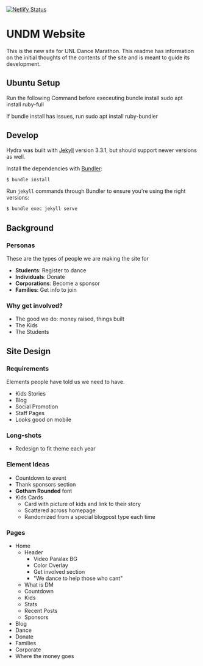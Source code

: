 [![Netlify Status](https://api.netlify.com/api/v1/badges/0a8786f4-396b-4898-aabf-70c81c6c4324/deploy-status)](https://app.netlify.com/sites/huskerthon/deploys)

# UNDM Website

This is the new site for UNL Dance Marathon. This readme has information on the initial thoughts of the contents of the site and is meant to guide its development. 
## Ubuntu Setup
Run the following Command before execeuting bundle install
sudo apt install ruby-full

If bundle install has issues, 
run sudo apt install ruby-bundler
## Develop

Hydra was built with [Jekyll](http://jekyllrb.com/) version 3.3.1, but should support newer versions as well.

Install the dependencies with [Bundler](http://bundler.io/):

~~~bash
$ bundle install
~~~

Run `jekyll` commands through Bundler to ensure you're using the right versions:

~~~bash
$ bundle exec jekyll serve
~~~

## Background

### Personas

These are the types of people we are making the site for

- **Students**: Register to dance
- **Individuals**: Donate
- **Corporations**: Become a sponsor
- **Families**: Get info to join

### Why get involved?

- The good we do: money raised, things built
- The Kids
- The Students

## Site Design

### Requirements

Elements people have told us we need to have. 

- Kids Stories
- Blog
- Social Promotion
- Staff Pages
- Looks good on mobile

### Long-shots 

- Redesign to fit theme each year

### Element Ideas

- Countdown to event
- Thank sponsors section
- **Gotham Rounded** font
- Kids Cards
  - Card with picture of kids and link to their story
  - Scattered across homepage
  - Randomized from a special blogpost type each time

### Pages

- Home
  - Header
    - Video Paralax BG
    - Color Overlay
    - Get involved section
    - "We dance to help those who cant"
  - What is DM
  - Countdown 
  - Kids
  - Stats
  - Recent Posts
  - Sponsors
- Blog
- Dance
- Donate
- Families
- Corporate
- Where the money goes
